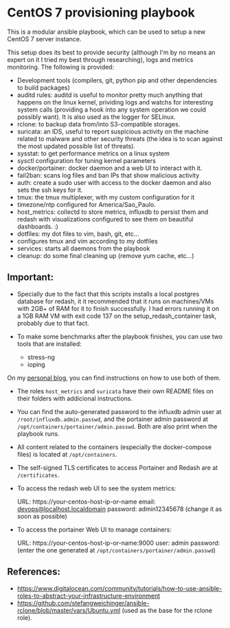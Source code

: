 # CentOS 7 provisioning playbook 

This is a modular ansible playbook, which can be used to setup a new CentOS 7 server instance. 

This setup does its best to provide security (although I'm by no means an expert on it I tried my best through researching), logs and metrics monitoring. The following is provided: 

- Development tools (compilers, git, python pip and other dependencies to build packages)
- auditd rules: auditd is useful to monitor pretty much anything that happens on the linux kernel, prividing logs and watchs for interesting system calls (providing a hook into any system operation we could possibly want). It is also used as the logger for SELinux.
- rclone: to backup data from/into S3-compatible storages.
- suricata: an IDS, useful to report suspicious activity on the machine related to malware and other security threats (the idea is to scan against the most updated possible list of threats). 
- sysstat: to get performance metrics on a linux system
- sysctl configuration for tuning kernel parameters 
- docker/portainer: docker daemon and a web UI to interact with it. 
- fail2ban: scans log files and ban IPs that show malicious activity
- auth: create a sudo user with access to the docker daemon and also sets the ssh keys for it. 
- tmux: the tmux multiplexer, with my custom configuration for it 
- timezone/ntp configured for America/Sao_Paulo.
- host_metrics: collectd to store metrics, influxdb to persist them and redash with visualizations configured to see them on beautiful dashboards. :) 
- dotfiles: my dot files to vim, bash, git, etc...
- configures tmux and vim according to my dotfiles
- services: starts all daemons from the playbook 
- cleanup: do some final cleaning up (remove yum cache, etc...)


## Important: 

- Specially due to the fact that this scripts installs a local
postgres database for redash, it it recommended that it runs on machines/VMs with
2GB+ of RAM for it to finish successfully. I had errors running it on a 1GB RAM
VM with exit code 137 on the setup_redash_container task, probably due to that
fact.

- To make some benchmarks after the playbook finishes, you can use two tools
  that are installed: 

    - stress-ng 
    - ioping

On my [personal blog](https://tiagopr.nl), you can find instructions on how to
use both of them.

- The roles `host_metrics` and `suricata` have their own README files on their folders with addicional instructions. 

- You can find the auto-generated password to the influxdb admin user at `/root/influxdb.admin.passwd`, and the portainer admin password at `/opt/containers/portainer/admin.passwd`. Both are also print when the playbook runs. 

- All content related to the containers (especially the docker-compose files) is located at `/opt/containers`. 

- The self-signed TLS certificates to access Portainer and Redash are at `/certificates`. 

- To access the redash web UI to see the system metrics: 

    URL: https://your-centos-host-ip-or-name
    email: devops@localhost.localdomain
    password: admin12345678 (change it as soon as possible) 

- To access the portainer Web UI to manage containers: 

    URL: https://your-centos-host-ip-or-name:9000
    user: admin 
    password: (enter the one generated at `/opt/containers/portainer/admin.passwd`)


## References: 
- https://www.digitalocean.com/community/tutorials/how-to-use-ansible-roles-to-abstract-your-infrastructure-environment
- https://github.com/stefangweichinger/ansible-rclone/blob/master/vars/Ubuntu.yml (used as the base for the rclone role).

